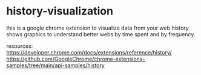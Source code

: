 # history-visualization

this is a google chrome extension to visualize data from your web history
shows graphics to understand better webs by time spent and by frequency.


resources:
https://developer.chrome.com/docs/extensions/reference/history/
https://github.com/GoogleChrome/chrome-extensions-samples/tree/main/api-samples/history